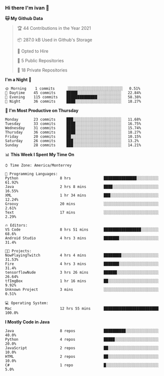 ### Hi there I'm ivan 👋
<!--START_SECTION:waka-->
**🐱 My Github Data** 

> 🏆 44 Contributions in the Year 2021
 > 
> 📦 287.0 kB Used in Github's Storage 
 > 
> 💼 Opted to Hire
 > 
> 📜 5 Public Repositories 
 > 
> 🔑 18 Private Repositories  
 > 
**I'm a Night 🦉** 

```text
🌞 Morning    1 commits      ░░░░░░░░░░░░░░░░░░░░░░░░░   0.51% 
🌆 Daytime    45 commits     █████░░░░░░░░░░░░░░░░░░░░   22.84% 
🌃 Evening    115 commits    ██████████████░░░░░░░░░░░   58.38% 
🌙 Night      36 commits     ████░░░░░░░░░░░░░░░░░░░░░   18.27%

```
📅 **I'm Most Productive on Thursday** 

```text
Monday       23 commits     ███░░░░░░░░░░░░░░░░░░░░░░   11.68% 
Tuesday      33 commits     ████░░░░░░░░░░░░░░░░░░░░░   16.75% 
Wednesday    31 commits     ████░░░░░░░░░░░░░░░░░░░░░   15.74% 
Thursday     36 commits     ████░░░░░░░░░░░░░░░░░░░░░   18.27% 
Friday       20 commits     ██░░░░░░░░░░░░░░░░░░░░░░░   10.15% 
Saturday     26 commits     ███░░░░░░░░░░░░░░░░░░░░░░   13.2% 
Sunday       28 commits     ███░░░░░░░░░░░░░░░░░░░░░░   14.21%

```


📊 **This Week I Spent My Time On** 

```text
⌚︎ Time Zone: America/Monterrey

💬 Programming Languages: 
Python                   8 hrs               ███████████████░░░░░░░░░░   61.92% 
Java                     2 hrs 8 mins        ████░░░░░░░░░░░░░░░░░░░░░   16.55% 
XML                      1 hr 34 mins        ███░░░░░░░░░░░░░░░░░░░░░░   12.24% 
Groovy                   20 mins             ░░░░░░░░░░░░░░░░░░░░░░░░░   2.61% 
Text                     17 mins             ░░░░░░░░░░░░░░░░░░░░░░░░░   2.29%

🔥 Editors: 
VS Code                  8 hrs 51 mins       █████████████████░░░░░░░░   68.6% 
Android Studio           4 hrs 3 mins        ███████░░░░░░░░░░░░░░░░░░   31.4%

🐱‍💻 Projects: 
NowPlayingTwitch         4 hrs 4 mins        ████████░░░░░░░░░░░░░░░░░   31.53% 
Fire                     4 hrs 3 mins        ███████░░░░░░░░░░░░░░░░░░   31.4% 
tensorflowNude           3 hrs 26 mins       ██████░░░░░░░░░░░░░░░░░░░   26.64% 
tfImgBox                 1 hr 16 mins        ██░░░░░░░░░░░░░░░░░░░░░░░   9.92% 
Unknown Project          3 mins              ░░░░░░░░░░░░░░░░░░░░░░░░░   0.51%

💻 Operating System: 
Mac                      12 hrs 55 mins      █████████████████████████   100.0%

```

**I Mostly Code in Java** 

```text
Java                     8 repos             ██████████░░░░░░░░░░░░░░░   40.0% 
Python                   4 repos             █████░░░░░░░░░░░░░░░░░░░░   20.0% 
JavaScript               2 repos             ██░░░░░░░░░░░░░░░░░░░░░░░   10.0% 
HTML                     2 repos             ██░░░░░░░░░░░░░░░░░░░░░░░   10.0% 
C#                       1 repo              █░░░░░░░░░░░░░░░░░░░░░░░░   5.0%

```



<!--END_SECTION:waka-->

<!--
<p align="center">
  <img src ="https://github-readme-stats.vercel.app/api?username=ivanjtm&show_icons=true&count_private=true&theme=default&hide_border=true&include_all_commits=true?count_private=true">
  <img src ="https://github-readme-stats.vercel.app/api/top-langs/?username=ivanjtm&layout=compact&hide_border=true&langs_count=50">
  <img src="https://github-readme-stats.vercel.app/api/wakatime?username=ivanjtm&hide_border=true"> 
</p>
-->

